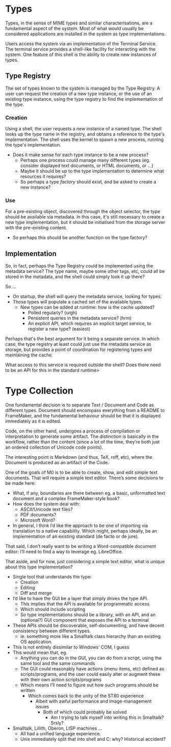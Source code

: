 # Types
Types, in the sense of MIME types and similar characterisations, are
a fundamental aspect of the system.  Most of what would usually be
considered applications are installed in the system as type implementations.

Users access the system via an implementation of the Terminal Service.
The terminal service provides a shell-like facility for interacting with
the system.  One feature of this shell is the ability to create new
instances of types.

## Type Registry
The set of types known to the system is managed by the Type Registry.
A user can request the creation of a new type instance, or the use of an
existing type instance, using the type registry to find the implementation
of the type.

### Creation
Using a shell, the user requests a new instance of a named type.  The
shell looks up the type name in the registry, and obtains a reference
to the type's implementation.  The shell uses the kernel to spawn a new
process, running the type's implementation.

* Does it make sense for each type instance to be a new process?
  * Perhaps one process could manage many different types (eg. consider
    displayed text documents, or HTML documents, or ...)
  * Maybe it should be up to the type implementation to determine what
    resources it requires?
  * So perhaps a type _factory_ should exist, and be asked to create
    a new instance?
    
### Use
For a pre-existing object, discovered through the object selector, the
type should be available via metadata.  In this case, it's still
necessary to create a new type implementation, but it should be
initialised from the storage server with the pre-existing content.

* So perhaps this should be another function on the type factory?

## Implementation

So, in fact, perhaps the Type Registry could be implemented using the
metadata service?  The type name, maybe some other tags, etc, could all
be stored in the metadata, and the shell could simply look it up there?

So ...
* On startup, the shell will query the metadata service, looking for
  types.  
* Those types will populate a cached set of the available types.
  * New types can be added at runtime: how is the cache updated?
    * Polled regularly?  (urgh)
    * Persistent queries in the metadata service?  (hrm)
    * An explicit API, which requires an explicit target service, to
      register a new type? (easiest)

Perhaps that's the best argument for it being a separate service.  In
which case, the type registry at least could just use the metadata
service as storage, but provides a point of coordination for registering
types and maintaining the cache.

What access to this service is required outside the shell?  Does there
need to be an API for this in the standard runtime>

 
# Type Collection

One fundamental decision is to separate Text / Document and Code as 
different types.  Document should encompass everything from a README to 
FrameMaker, and the fundamental behaviour should be that it is displayed 
immediately as it is edited.

Code, on the other hand, undergoes a process of compilation or 
interpretation to generate some artifact.  The distinction is basically 
in the workflow, rather than the content (since a lot of the time, 
they’re both just an ordered collection of Unicode code points).

The interesting point is Markdown (and thus, TeX, roff, etc), where the 
Document is produced as an artifact of the Code.

One of the goals of M0 is to be able to create, show, and edit simple 
text documents.  That will require a simple text editor.  There’s some 
decisions to be made here:

* What, if any, boundaries are there between eg. a basic, unformatted text 
  document and a complex FrameMaker-style book?
* How does the system deal with:
  * ASCII/Unicode text files?
  * PDF documents?
  * Microsoft Word?
* In general, I think I’d like the approach to be one of importing via 
  translation to a native capability.  Which might, perhaps ideally, be 
  an implementation of an existing standard (de facto or de jure).

That said, I don’t really want to be writing a Word-compatible document 
editor: I’ll need to find a way to leverage eg. LibreOffice.

That aside, and for now, just considering a simple text editor, what is 
unique about this type implementation?

* Single tool that understands the type:
  * Creation
  * Editing
  * Diff and merge
* I’d like to have the GUI be a layer that simply drives the type API.
  * This implies that the API is available for programmatic access
  * Which should include scripting
  * So type implementations should be a library, with an API, and an 
    (optional?) GUI component that exposes the API to a terminal
* These APIs should be discoverable, self-documenting, and have decent 
  consistency between different types.
  * ie. something more like a Smalltalk class hierarchy than an existing 
    OS application.
* This is not entirely dissimilar to Windows’ COM, I guess
* This would mean that, eg.
  * Anything you can do in the GUI, you can do from a script, using the 
    same tool and the same commands
  * The GUI could reasonably have actions (menu items, etc) defined as 
    scripts/programs, and the user could easily alter or augment these 
    with their own action scripts/programs
  * Which means I’ll need to figure out how such programs should be 
    written
    * Which comes back to the unity of the ST80 experience
      * Albeit with awful performance and image-management issues
        * Both of which could probably be solved
          * Am I trying to talk myself into writing this in Smalltalk?
            Srsly?
* Smalltalk, Lillith, Oberon, LISP machines …
  * All had a unified language experience.
  * Unix immediately split that into shell and C: why?  Historical 
    accident?
